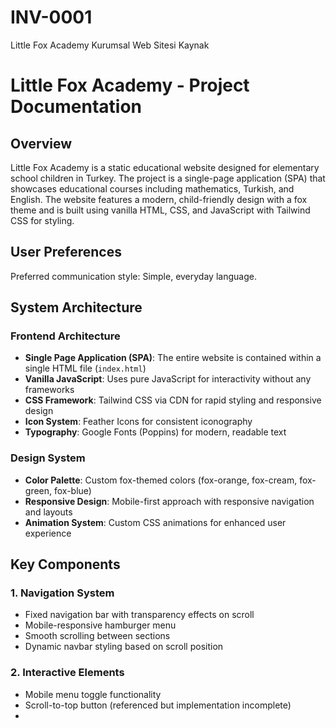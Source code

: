 # INV-0001
Little Fox Academy Kurumsal Web Sitesi Kaynak 

# Little Fox Academy - Project Documentation

## Overview

Little Fox Academy is a static educational website designed for elementary school children in Turkey. The project is a single-page application (SPA) that showcases educational courses including mathematics, Turkish, and English. The website features a modern, child-friendly design with a fox theme and is built using vanilla HTML, CSS, and JavaScript with Tailwind CSS for styling.

## User Preferences

Preferred communication style: Simple, everyday language.

## System Architecture

### Frontend Architecture
- **Single Page Application (SPA)**: The entire website is contained within a single HTML file (`index.html`)
- **Vanilla JavaScript**: Uses pure JavaScript for interactivity without any frameworks
- **CSS Framework**: Tailwind CSS via CDN for rapid styling and responsive design
- **Icon System**: Feather Icons for consistent iconography
- **Typography**: Google Fonts (Poppins) for modern, readable text

### Design System
- **Color Palette**: Custom fox-themed colors (fox-orange, fox-cream, fox-green, fox-blue)
- **Responsive Design**: Mobile-first approach with responsive navigation and layouts
- **Animation System**: Custom CSS animations for enhanced user experience

## Key Components

### 1. Navigation System
- Fixed navigation bar with transparency effects on scroll
- Mobile-responsive hamburger menu
- Smooth scrolling between sections
- Dynamic navbar styling based on scroll position

### 2. Interactive Elements
- Mobile menu toggle functionality
- Scroll-to-top button (referenced but implementation incomplete)
- 
